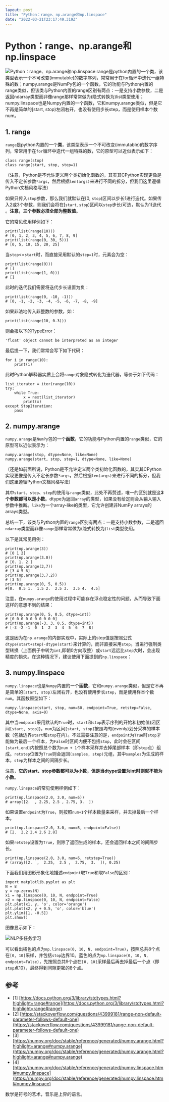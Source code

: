 ```yaml
---
layout: post
title: "Python：range、np.arange和np.linspace"
date: "2022-03-21T23:17:49.319Z"
---
```

Python：range、np.arange和np.linspace
==================================

![Python：range、np.arange和np.linspace](https://img2022.cnblogs.com/blog/1784958/202203/1784958-20220321222045419-596956390.png) range是python内置的一个类，该类型表示一个不可改变(immutable)的数字序列，常常用于在for循环中迭代一组特殊的数；numpy.arange是NumPy包的一个函数，它的功能与Python内置的range类似，但该类与Python内置的range区别有两点：一是支持小数参数，二是返回ndarray类型而非像range那样常常做为(隐式转换为)list类型使用；numpy.linspace也是Numpy内置的一个函数，它和numpy.arange类似，但是它不再是简单的\[start, stop)左闭右开，也没有使用步长step，而是使用样本个数num。

1\. range
---------

`range`是python内置的一个**类**，该类型表示一个不可改变(immutable)的数字序列，常常用于在`for`循环中迭代一组特殊的数，它的原型可以近似表示如下：

    class range(stop)
    class range(start, stop, step=1)
    

（注意，Python是不允许定义两个类初始化函数的，其实其CPython实现更像是传入不定长参数`*args`，然后根据`len(args)`来进行不同的拆分，但我们这里遵循Python文档风格写法）

如果只传入`stop`参数，那么我们就默认在\[0, `stop`)区间以步长1进行迭代。如果传入2或3个参数，则我们会将在\[`start`, `stop`)区间以`step`步长(可选，默认为1)迭代 。**注意，三个参数必须全部为整数值**。

它的常见使用样例如下：

    print(list(range(10)))
    # [0, 1, 2, 3, 4, 5, 6, 7, 8, 9]
    print(list(range(0, 30, 5)))
    # [0, 5, 10, 15, 20, 25]
    

当`stop`<=`start`时，而直接采用默认的`step=1`时，元素会为空：

    print(list(range(0)))
    # []
    print(list(range(1, 0)))
    # []
    

此时的迭代我们需要将迭代步长设置为负：

    print(list(range(0, -10, -1)))
    # [0, -1, -2, -3, -4, -5, -6, -7, -8, -9]
    

如果非法地传入非整数的参数，如：

    print(list(range(10, 0.3)))
    

则会报以下的TypeError：

    'float' object cannot be interpreted as an integer
    

最后提一下，我们常常会写下如下代码：

    for i in range(10):
        print(i)
    

此时Python解释器实质上会将`range`对象隐式转化为迭代器，等价于如下代码：

    list_iterator = iter(range(10))
    try:
        while True:
            x = next(list_iterator)
            print(x)
    except StopIteration:
        pass
    

2\. numpy.arange
----------------

`numpy.arange`是`NumPy`包的一个**函数**，它的功能与Python内置的`range`类似，它的原型可以近似表示为：

    numpy.arange(stop, dtype=None, like=None)
    numpy.arange(start, stop, step=1, dtype=None, like=None)
    

（还是如前面所说，Python是不允许定义两个类初始化函数的，其实其CPython实现更像是传入不定长参数`*args`，然后根据`len(args)`来进行不同的拆分，但我们这里遵循Python文档风格写法）

其中`start`、`step`、`step`的使用与`range`类似，此处不再赘述，唯一的区别就是这**3个参数都可以是小数**。dtype为返回`array`的类型，如果没有给定则会从输入输入参数中推断。`like`为一个array-like的类型，它允许创建非NumPy arrays的arrays类型。

总结一下，该类与Python内置的`range`区别有两点：一是支持小数参数，二是返回`ndarray`类型而非像`range`那样常常做为(隐式转换为)`list`类型使用。

以下是其常见用例：

    print(np.arange(3))
    # [0 1 2]
    print(np.arange(3.0))
    # [0. 1. 2.]
    print(np.arange(3,7))
    # [3 4 5 6]
    print(np.arange(3,7,2))
    # [3 5]
    print(np.arange(0, 5, 0.5))
    #[0.  0.5 1.  1.5 2.  2.5 3.  3.5 4.  4.5]
    

注意，在`numpy.arange`的使用过程中可能存在浮点稳定性的问题，从而导致下面这样的意想不到的结果：

    print(np.arange(0, 5, 0.5, dtype=int))
    # [0 0 0 0 0 0 0 0 0 0]
    print(np.arange(-3, 3, 0.5, dtype=int))
    # [-3 -2 -1  0  1  2  3  4  5  6  7  8]
    

这是因为在`np.arange`的内部实现中，实际上的step值是按照公式`dtype(start+step)-dtype(start)`来计算的，而非直接采用`step`。当进行强制类型转换（上面例子中转为`int`,即朝0方向取整）或`start`远远比`step`大时，会出现精度的损失。在这种情况下，建议使用下面提到的`np.linspace`：

3\. numpy.linspace
------------------

`numpy.linspace`也是`Numpy`内置的一个**函数**，它和`numpy.arange`类似，但是它不再是简单的`[start, stop)`左闭右开，也没有使用步长`step`，而是使用样本个数`num`。其函数原型如下：

    numpy.linspace(start, stop, num=50, endpoint=True, retstep=False, dtype=None, axis=0)
    

其中当`endpoint`采用默认的`True`时，`start`和`stop`表示序列的开始和初始值(闭区间`[start, stop]`)，`num`为区间`[start, stop]`按照均匀(evenly)划分采样的样本数（包括边界`start`和`stop`在内）。不过需要注意的是，`endpoint`为`True`时`stop`才能做为最后一个样本，为`False`时区间内便不包括`stop`，此时会在区间`[start,end]`内按照总个数为`num + 1`个样本采样并去掉尾部样本（即`stop`点）组成。`retstep`位置为`True`则会返回`(samples, step)`元组，其中`samples`为生成的样本，`step`为样本之间的间隔步长。

注意，**它的start、stop参数都可以为小数，但是当dtype设置为int时则就不能为小数**。

`numpy.linspace`的常见使用样例如下：

    print(np.linspace(2.0, 3.0, num=5))
    # array([2.  , 2.25, 2.5 , 2.75, 3.  ])
    

如果设置`endpoint`为`True`，则按照`num+1`个样本数量来采样，并去掉最后一个样本。

    print(np.linspace(2.0, 3.0, num=5, endpoint=False))
    # [2.  2.2 2.4 2.6 2.8]
    

如果`retstep`设置为`True`，则除了返回生成的样本，还会返回样本之间的间隔步长。

    print(np.linspace(2.0, 3.0, num=5, retstep=True))
    # (array([2.  ,  2.25,  2.5 ,  2.75,  3.  ]), 0.25)
    

下面我们用图形形象化地描述`endpoint`取`True`和取`False`的区别：

    import matplotlib.pyplot as plt
    N = 8
    y = np.zeros(N)
    x1 = np.linspace(0, 10, N, endpoint=True)
    x2 = np.linspace(0, 10, N, endpoint=False)
    plt.plot(x1, y, 'o', color='orange')
    plt.plot(x2, y + 0.5, 'o', color='blue')
    plt.ylim([1, -0.5])
    plt.show()
    

图像显示如下：

![NLP多任务学习](https://images.cnblogs.com/cnblogs_com/blogs/538207/galleries/2102214/o_220321141259_np.linspace-endpoint%E5%8F%82%E6%95%B0%E9%80%89%E6%8B%A9.png)

可以看出橘色的点为`np.linspace(0, 10, N, endpoint=True)`，按照总共8个点在`[0, 10]`采样，并包括`stop`边界10。蓝色的点为`np.linspace(0, 10, N, endpoint=False)`，先按照总共9个点在`[0, 10]`采样最后再去掉最后一个点（即`stop`点10），最终得到间隙更密的8个点。

参考
--

*   \[1\] [https://docs.python.org/3/library/stdtypes.html?highlight=range#range](https://docs.python.org/3/library/stdtypes.html?highlight=range#range)
*   \[2\] [https://stackoverflow.com/questions/43999181/range-non-default-parameter-follows-default-one](https://stackoverflow.com/questions/43999181/range-non-default-parameter-follows-default-one)
*   \[3\] [https://numpy.org/doc/stable/reference/generated/numpy.arange.html?highlight=arange#numpy.arange](https://numpy.org/doc/stable/reference/generated/numpy.arange.html?highlight=arange#numpy.arange)
*   \[4\] [https://numpy.org/doc/stable/reference/generated/numpy.linspace.html#numpy.linspace](https://numpy.org/doc/stable/reference/generated/numpy.linspace.html#numpy.linspace)

数学是符号的艺术，音乐是上界的语言。